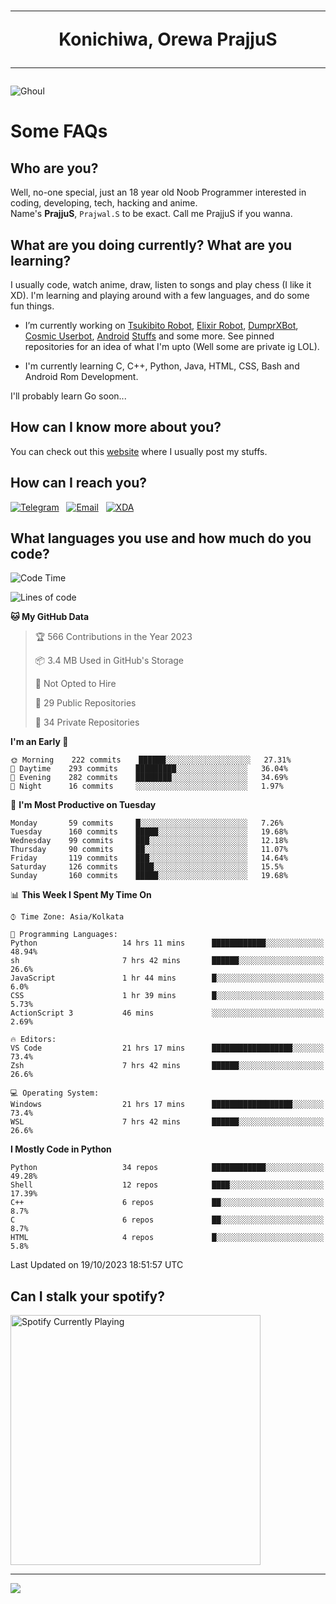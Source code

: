 <h1 align="center"><hr>Konichiwa, Orewa PrajjuS<hr></h1>


<img src="https://telegra.ph/file/6041d22c64479ee5ff802.jpg" alt="Ghoul"/>


<h1>Some FAQs</h1>


<h2>Who are you?</h2>

Well, no-one special, just an 18 year old Noob Programmer interested in coding, developing, tech, hacking and anime.
<br>
Name's <b>PrajjuS</b>, <code>Prajwal.S</code> to be exact. Call me PrajjuS if you wanna.


<h2>What are you doing currently? What are you learning?</h2>

I usually code, watch anime, draw, listen to songs and play chess (I like it XD). I'm learning and playing around with a few languages, and do some fun things.

- I’m currently working on <a href="Https://t.me/PrajjuSAssistantBot">Tsukibito Robot</a>, <a href="https://t.me/projectelixir_bot">Elixir Robot</a>, <a href="https://t.me/DumprXBot">DumprXBot</a>, <a href="https://github.com/SkyLab-Devs/CosmicUserbot">Cosmic Userbot</a>, <a href="https://github.com/Noob-OS">Android</a> <a href="https://github.com/PrajjuS/device_xiaomi_vince">Stuffs</a> and some more. See pinned repositories for an idea of what I'm upto (Well some are private ig LOL).

- I'm currently learning C, C++, Python, Java, HTML, CSS, Bash and Android Rom Development.

I'll probably learn Go soon...


<h2>How can I know more about you?</h2>

You can check out this <a href="https://prajjus.site">website</a> where I usually post my stuffs.


<h2>How can I reach you?</h2>

<a href="https://t.me/PrajjuS"><img src="https://img.shields.io/badge/PrajjuS-2CA5E0?style=flat-square&logo=telegram&logoColor=white" alt="Telegram"/></a>&nbsp;&nbsp;&nbsp;<a href="theprajjus@gmail.com"><img src="https://img.shields.io/badge/theprajjus@gmail.com-D14836?style=flat-square&logo=gmail&logoColor=white" alt="Email"/></a>&nbsp;&nbsp;&nbsp;<a href="https://forum.xda-developers.com/m/prajjus.10388799/"><img src="https://img.shields.io/badge/PrajjuS-F59714?style=flat-square&logo=xda-developers&logoColor=white" alt="XDA"/></a>


<h2>What languages you use and how much do you code?</h2>

<!--START_SECTION:waka-->
![Code Time](http://img.shields.io/badge/Code%20Time-477%20hrs%2027%20mins-blue)

![Lines of code](https://img.shields.io/badge/From%20Hello%20World%20I%27ve%20Written-49%20Thousand%20lines%20of%20code-blue)

**🐱 My GitHub Data** 

> 🏆 566 Contributions in the Year 2023
 > 
> 📦 3.4 MB Used in GitHub's Storage 
 > 
> 🚫 Not Opted to Hire
 > 
> 📜 29 Public Repositories 
 > 
> 🔑 34 Private Repositories  
 > 
**I'm an Early 🐤** 

```text
🌞 Morning    222 commits    ██████░░░░░░░░░░░░░░░░░░░   27.31% 
🌆 Daytime    293 commits    █████████░░░░░░░░░░░░░░░░   36.04% 
🌃 Evening    282 commits    ████████░░░░░░░░░░░░░░░░░   34.69% 
🌙 Night      16 commits     ░░░░░░░░░░░░░░░░░░░░░░░░░   1.97%

```
📅 **I'm Most Productive on Tuesday** 

```text
Monday       59 commits     █░░░░░░░░░░░░░░░░░░░░░░░░   7.26% 
Tuesday      160 commits    █████░░░░░░░░░░░░░░░░░░░░   19.68% 
Wednesday    99 commits     ███░░░░░░░░░░░░░░░░░░░░░░   12.18% 
Thursday     90 commits     ██░░░░░░░░░░░░░░░░░░░░░░░   11.07% 
Friday       119 commits    ███░░░░░░░░░░░░░░░░░░░░░░   14.64% 
Saturday     126 commits    ████░░░░░░░░░░░░░░░░░░░░░   15.5% 
Sunday       160 commits    █████░░░░░░░░░░░░░░░░░░░░   19.68%

```


📊 **This Week I Spent My Time On** 

```text
⌚︎ Time Zone: Asia/Kolkata

💬 Programming Languages: 
Python                   14 hrs 11 mins      ████████████░░░░░░░░░░░░░   48.94% 
sh                       7 hrs 42 mins       ██████░░░░░░░░░░░░░░░░░░░   26.6% 
JavaScript               1 hr 44 mins        █░░░░░░░░░░░░░░░░░░░░░░░░   6.0% 
CSS                      1 hr 39 mins        █░░░░░░░░░░░░░░░░░░░░░░░░   5.73% 
ActionScript 3           46 mins             ░░░░░░░░░░░░░░░░░░░░░░░░░   2.69%

🔥 Editors: 
VS Code                  21 hrs 17 mins      ██████████████████░░░░░░░   73.4% 
Zsh                      7 hrs 42 mins       ██████░░░░░░░░░░░░░░░░░░░   26.6%

💻 Operating System: 
Windows                  21 hrs 17 mins      ██████████████████░░░░░░░   73.4% 
WSL                      7 hrs 42 mins       ██████░░░░░░░░░░░░░░░░░░░   26.6%

```

**I Mostly Code in Python** 

```text
Python                   34 repos            ████████████░░░░░░░░░░░░░   49.28% 
Shell                    12 repos            ████░░░░░░░░░░░░░░░░░░░░░   17.39% 
C++                      6 repos             ██░░░░░░░░░░░░░░░░░░░░░░░   8.7% 
C                        6 repos             ██░░░░░░░░░░░░░░░░░░░░░░░   8.7% 
HTML                     4 repos             █░░░░░░░░░░░░░░░░░░░░░░░░   5.8%

```



 Last Updated on 19/10/2023 18:51:57 UTC
<!--END_SECTION:waka-->


<h2>Can I stalk your spotify?</h2>

<a href="https://open.spotify.com/user/cotgk31v4nhw20gs5adb29jq5"><img src="https://spotify-readme-prajjus.vercel.app/api?theme=dark&rainbow=true" alt="Spotify Currently Playing" width="400px"/></a>


<hr>


<img src="https://komarev.com/ghpvc/?username=prajjus&label=Profile%20Views&color=000000&style=flat">
